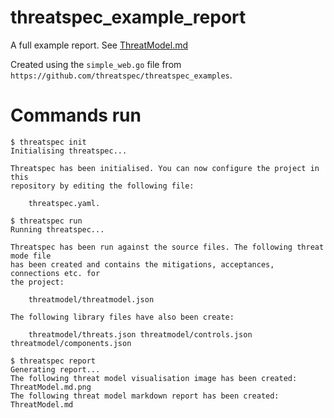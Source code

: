 # threatspec_example_report

A full example report. See [ThreatModel.md](ThreatModel.md)

Created using the `simple_web.go` file from `https://github.com/threatspec/threatspec_examples`.

# Commands run

```
$ threatspec init
Initialising threatspec...

Threatspec has been initialised. You can now configure the project in this
repository by editing the following file:

    threatspec.yaml.
        
$ threatspec run
Running threatspec...

Threatspec has been run against the source files. The following threat mode file
has been created and contains the mitigations, acceptances, connections etc. for
the project:

    threatmodel/threatmodel.json

The following library files have also been create:

    threatmodel/threats.json threatmodel/controls.json threatmodel/components.json
        
$ threatspec report
Generating report...
The following threat model visualisation image has been created: ThreatModel.md.png
The following threat model markdown report has been created: ThreatModel.md
```
